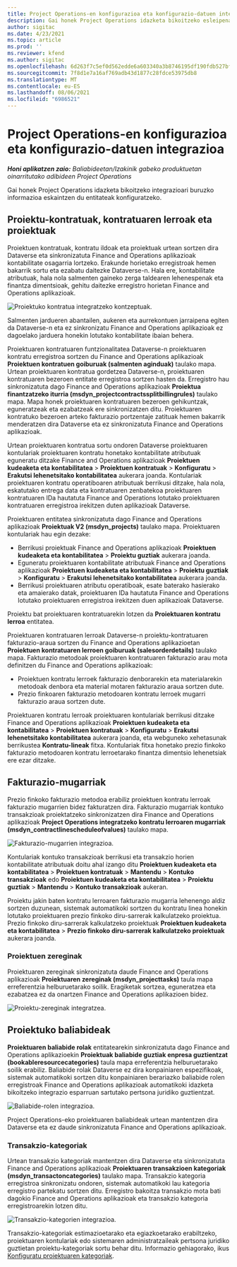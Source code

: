 ```yaml
---
title: Project Operations-en konfigurazioa eta konfigurazio-datuen integrazioa
description: Gai honek Project Operations idazketa bikoitzeko esleipenak konfiguratzeari buruzko informazioa eskaintzen du.
author: sigitac
ms.date: 4/23/2021
ms.topic: article
ms.prod: ''
ms.reviewer: kfend
ms.author: sigitac
ms.openlocfilehash: 6d263f7c5ef0d562edde6a603340a3b8746195df190fdb527bfa40297f68eed2
ms.sourcegitcommit: 7f8d1e7a16af769adb43d1877c28fdce53975db8
ms.translationtype: MT
ms.contentlocale: eu-ES
ms.lasthandoff: 08/06/2021
ms.locfileid: "6986521"
---
```

# <a name="project-operations-setup-and-configuration-data-integration"></a>Project Operations-en konfigurazioa eta konfigurazio-datuen integrazioa

_**Honi aplikatzen zaio:** Baliabideetan/Izakinik gabeko produktuetan oinarritutako adibideen Project Operations_

Gai honek Project Operations idazketa bikoitzeko integrazioari buruzko informazioa eskaintzen du entitateak konfiguratzeko.

## <a name="project-contracts-contract-lines-and-projects"></a>Proiektu-kontratuak, kontratuaren lerroak eta proiektuak

Proiektuen kontratuak, kontratu ildoak eta proiektuak urtean sortzen dira Dataverse eta sinkronizatuta Finance and Operations aplikazioak kontabilitate osagarria lortzeko. Erakunde horietako erregistroak hemen bakarrik sortu eta ezabatu daitezke Dataverse-n. Hala ere, kontabilitate atributuak, hala nola salmenten gaineko zerga taldearen lehenespenak eta finantza dimentsioak, gehitu daitezke erregistro horietan Finance and Operations aplikazioak.

  ![Proiektuko kontratua integratzeko kontzeptuak.](./media/1ProjectContract.jpg)

Salmenten jardueren abantailen, aukeren eta aurrekontuen jarraipena egiten da Dataverse-n eta ez sinkronizatu Finance and Operations aplikazioak ez dagoelako jarduera honekin lotutako kontabilitate ibaian behera.

Proiektuaren kontratuaren funtzionalitatea Dataverse-n proiektuaren kontratu erregistroa sortzen du Finance and Operations aplikazioak **Proiektuen kontratuen goiburuak (salmenten aginduak)** taulako mapa. Urtean proiektuaren kontratua gordetzea Dataverse-n, proiektuaren kontratuaren bezeroen entitate erregistroa sortzen hasten da. Erregistro hau sinkronizatuta dago Finance and Operations aplikazioak **Proiektua finantzatzeko iturria (msdyn\_projectcontractssplitbillingrules)** taulako mapa. Mapa honek proiektuaren kontratuaren bezeroen gehikuntzak, eguneratzeak eta ezabatzeak ere sinkronizatzen ditu. Proiektuaren kontratuko bezeroen arteko fakturazio portzentaje zatituak hemen bakarrik menderatzen dira Dataverse eta ez sinkronizatuta Finance and Operations aplikazioak.

Urtean proiektuaren kontratua sortu ondoren Dataverse proiektuaren kontulariak proiektuaren kontratu honetako kontabilitate atributuak eguneratu ditzake Finance and Operations aplikazioak **Proiektuen kudeaketa eta kontabilitatea** > **Proiektuen kontratuak** > **Konfiguratu** > **Erakutsi lehenetsitako kontabilitatea** aukerara joanda. Kontulariak proiektuaren kontratu operatiboaren atributuak berrikusi ditzake, hala nola, eskatutako entrega data eta kontratuaren zenbatekoa proiektuaren kontratuaren IDa hautatuta Finance and Operations lotutako proiektuaren kontratuaren erregistroa irekitzen duten aplikazioak Dataverse.

Proiektuaren entitatea sinkronizatuta dago Finance and Operations aplikazioak **Proiektuak V2 (msdyn\_projects)** taulako mapa. Proiektuaren kontulariak hau egin dezake:

  - Berrikusi proiektuak Finance and Operations aplikazioak **Proiektuen kudeaketa eta kontabilitatea** > **Proiektu guztiak** aukerara joanda. 
  - Eguneratu proiektuaren kontabilitate atributuak Finance and Operations aplikazioak **Proiektuen kudeaketa eta kontabilitatea** > **Proiektu guztiak** > **Konfiguratu** > **Erakutsi lehenetsitako kontabilitatea** aukerara joanda.  
  - Berrikusi proiektuaren atributu operatiboak, esate baterako hasierako eta amaierako datak, proiektuaren IDa hautatuta Finance and Operations lotutako proiektuaren erregistroa irekitzen duen aplikazioak Dataverse.

Proiektu bat proiektuaren kontratuarekin lotzen da **Proiektuaren kontratu lerroa** entitatea.

Proiektuaren kontratuaren lerroak Dataverse-n proiektu-kontratuaren fakturazio-araua sortzen du Finance and Operations aplikazioetan **Proiektuen kontratuaren lerroen goiburuak (salesorderdetails)** taulako mapa. Fakturazio metodoak proiektuaren kontratuaren fakturazio arau mota definitzen du Finance and Operations aplikazioak:

  - Proiektuen kontratu lerroek fakturazio denborarekin eta materialarekin metodoak denbora eta material motaren fakturazio araua sortzen dute.
  - Prezio finkoaren fakturazio metodoaren kontratu lerroek mugarri fakturazio araua sortzen dute.

Proiektuaren kontratu lerroak proiektuaren kontulariak berrikusi ditzake Finance and Operations aplikazioak **Proiektuen kudeaketa eta kontabilitatea** > **Proiektuen kontratuak** > **Konfiguratu** > **Erakutsi lehenetsitako kontabilitatea** aukerara joanda, eta webguneko xehetasunak berrikustea **Kontratu-lineak** fitxa. Kontulariak fitxa honetako prezio finkoko fakturazio metodoaren kontratu lerroetarako finantza dimentsio lehenetsiak ere ezar ditzake.

## <a name="billing-milestones"></a>Fakturazio-mugarriak

Prezio finkoko fakturazio metodoa erabiliz proiektuen kontratu lerroak fakturazio mugarrien bidez fakturatzen dira. Fakturazio mugarriak kontuko transakzioak proiektatzeko sinkronizatzen dira Finance and Operations aplikazioak **Project Operations integratzeko kontratu lerroaren mugarriak (msdyn\_contractlinescheduleofvalues)** taulako mapa.

  ![Fakturazio-mugarrien integrazioa.](./media/2Milestones.jpg)

Kontulariak kontuko transakzioak berrikusi eta transakzio horien kontabilitate atributuak doitu ahal izango ditu **Proiektuen kudeaketa eta kontabilitatea** > **Proiektuen kontratuak** > **Mantendu** > **Kontuko transakzioak** edo **Proiektuen kudeaketa eta kontabilitatea** > **Proiektu guztiak** > **Mantendu** > **Kontuko transakzioak** aukeran.

Proiektu jakin baten kontratu lerroaren fakturazio mugarria lehenengo aldiz sortzen duzunean, sistemak automatikoki sortzen du kontratu linea honekin lotutako proiektuaren prezio finkoko diru-sarrerak kalkulatzeko proiektua. Prezio finkoko diru-sarrerak kalkulatzeko proiektuak **Proiektuen kudeaketa eta kontabilitatea** > **Prezio finkoko diru-sarrerak kalkulatzeko proiektuak** aukerara joanda.

### <a name="project-tasks"></a>Proiektuen zereginak

Proiektuaren zereginak sinkronizatuta daude Finance and Operations aplikazioak **Proiektuaren zereginak (msdyn\_projecttasks)** taula mapa erreferentzia helburuetarako soilik. Eragiketak sortzea, eguneratzea eta ezabatzea ez da onartzen Finance and Operations aplikazioen bidez.

  ![Proiektu-zereginak integratzea.](./media/3Tasks.jpg)

## <a name="project-resources"></a>Proiektuko baliabideak

**Proiektuaren baliabide rolak** entitatearekin sinkronizatuta dago Finance and Operations aplikazioekin **Proiektuak baliabide guztiak enpresa guztientzat (bookableresourcecategories)** taula mapa erreferentzia helburuetarako soilik erabiliz. Baliabide rolak Dataverse ez dira konpainiaren espezifikoak, sistemak automatikoki sortzen ditu konpainiaren berariazko baliabide rolen erregistroak Finance and Operations aplikazioak automatikoki idazketa bikoitzeko integrazio esparruan sartutako pertsona juridiko guztientzat.

![Baliabide-rolen integrazioa.](./media/5Resources.jpg)

Project Operations-eko proiektuaren baliabideak urtean mantentzen dira Dataverse eta ez daude sinkronizatuta Finance and Operations aplikazioak.

### <a name="transaction-categories"></a>Transakzio-kategoriak

Urtean transakzio kategoriak mantentzen dira Dataverse eta sinkronizatuta Finance and Operations aplikazioak **Proiektuaren transakzioen kategoriak (msdyn\_transactoncategories)** taulako mapa. Transakzio kategoria erregistroa sinkronizatu ondoren, sistemak automatikoki lau kategoria erregistro partekatu sortzen ditu. Erregistro bakoitza transakzio mota bati dagokio Finance and Operations aplikazioak eta transakzio kategoria erregistroarekin lotzen ditu.

![Transakzio-kategorien integrazioa.](./media/4TransactionCategories.jpg)

Transakzio-kategoriak estimazioetarako eta egiazkoetarako erabiltzeko, proiektuaren kontulariak edo sistemaren administratzaileak pertsona juridiko guztietan proiektu-kategoriak sortu behar ditu. Informazio gehiagorako, ikus [Konfiguratu proiektuaren kategoriak](../project-accounting/configure-project-categories.md).
